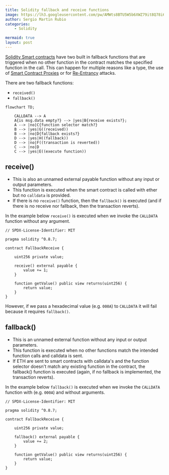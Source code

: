 ```yaml
---
title: Solidity fallback and receive functions
image: https://lh3.googleusercontent.com/pw/AMWts8BTU5W5b6XWZ79it8Q78i6aLh5NxVGD0JuWkAq6Z_e2Kor6IOPG3kGG6uLAX_uszsnVbQ1UtgJLO4qb1NiWtChyMTs4L_rhwHhoqF2oe-fYBtkX-A0uQfVmZtN97YTW9LialKrCXwH8xeeWgC_KuhrK=w1280-h853-no?authuser=0
author: Sergio Martin Rubio
categories:
    - Solidity

mermaid: true
layout: post
---
```


[Solidity Smart contracts](https://sergiomartinrubio.com/articles/getting-started-with-solidity/) have two built in fallback functions that are triggered when no other function in the contract matches the specified function in the call. This can happen for multiple reasons like a type, the use of [Smart Contract Proxies](https://sergiomartinrubio.com/articles/how-to-release-a-new-versions-of-smart-contracts/) or for [Re-Entrancy](https://solidity-by-example.org/hacks/re-entrancy/) attacks.

There are two fallback functions:
* `received()`
* `fallback()`

```mermaid
flowchart TD;

    CALLDATA --> A
    A{is msg.data empty?} --> |yes|B{receive exists?};
    A --> |no|C{function selector match?}
    B --> |yes|G((received))
    B --> |no|D{fallback exists?}
    D --> |yes|H((fallback))
    D --> |no|F((transaction is reverted))
    C --> |no|D
    C --> |yes|E((execute function))
```

## receive()

- This is also an unnamed external payable function without any input or output parameters. 
- This function is executed when the smart contract is called with ether but no `calldata` is provided.
- If there is no `receive()` function, then the `fallback()` is executed (and if there is no receive nor fallback, then the transaction reverts).

In the example below `receive()` is executed when we invoke the `CALLDATA` function without any argument.

```solidity
// SPDX-License-Identifier: MIT

pragma solidity ^0.8.7;

contract FallbackReceive {

    uint256 private value;

    receive() external payable {
        value += 1;
    }

    function getValue() public view returns(uint256) {
        return value;
    }
}
```

However, if we pass a hexadecimal value (e.g. `000A`) to `CALLDATA` it will fail because it requires `fallback()`.

## fallback()

- This is an unnamed external function without any input or output parameters. 
- This function is executed when no other functions match the intended function calls and calldata is sent.
- If ETH are sent to smart contracts with calldata's and the function selector doesn't match any existing function in the contract, the fallback() function is executed (again, if no fallback is implemented, the transaction reverts).

In the example below `fallback()` is executed when we invoke the `CALLDATA` function with (e.g. `000A`) and without arguments.

```solidity
// SPDX-License-Identifier: MIT

pragma solidity ^0.8.7;

contract FallbackReceive {

    uint256 private value;

    fallback() external payable {
        value += 2;
    }

    function getValue() public view returns(uint256) {
        return value;
    }
}
```
